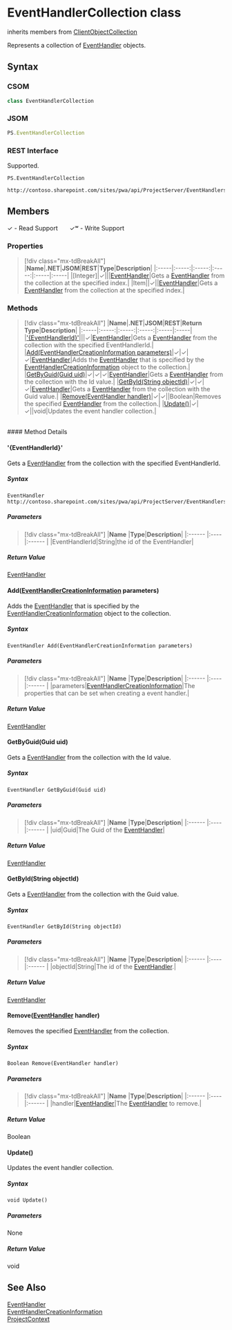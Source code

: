 [comment]: # (Name:EventHandlerCollection)
[comment]: # (Name:Microsoft.ProjectServer.EventHandlerCollection)
[comment]: # (Type:class)
[comment]: # (Status:Verified)

# <a name="name"></a>EventHandlerCollection class

inherits members from [ClientObjectCollection<EventHandler>](https://msdn.microsoft.com/EN-US/library/ee539303)<br/>

<a name="description"></a>Represents a collection of [EventHandler](EventHandler.md) objects.

## <a name="syntax"></a>Syntax

### CSOM

```cs
class EventHandlerCollection 
```
### JSOM

```javascript
PS.EventHandlerCollection
```
### REST Interface

Supported.

```
PS.EventHandlerCollection

http://contoso.sharepoint.com/sites/pwa/api/ProjectServer/EventHandlers
```

## <a name="members"></a>Members


&#x2713; - Read Support &nbsp;&nbsp;&nbsp;&nbsp;&nbsp;&nbsp;&#x2713;&#x02B7; - Write Support

### <a name="properties"></a>Properties
> [!div class="mx-tdBreakAll"]
|**Name**|**.NET**|**JSOM**|**REST**|**Type**|**Description**|
|:-----|:-----:|:-----:|:-----:|:-----|:-----|
|<a name="[Integer]"></a>[Integer]|&#x2713;|||[EventHandler](EventHandler.md)|Gets a [EventHandler](EventHandler.md) from the collection at the specified index.|
|<a name="Item"></a>Item||&#x2713;||[EventHandler](EventHandler.md)|Gets a [EventHandler](EventHandler.md) from the collection at the specified index.|

### <a name="methods"></a>Methods
> [!div class="mx-tdBreakAll"]
|**Name**|**.NET**|**JSOM**|**REST**|**Return Type**|**Description**|
|:-----|:-----:|:-----:|:-----:|:-----|:-----|
|[&#39;{EventHandlerId}&#39;](#&#39;{EventHandlerId}&#39;)|||&#x2713;|[EventHandler](EventHandler.md)|Gets a [EventHandler](EventHandler.md) from the collection with the specified EventHandlerId.|
|[Add(EventHandlerCreationInformation parameters)](#Add_[EventHandlerCreationInformation]_EventHandlerCreationInformation.md__parameters_)|&#x2713;|&#x2713;|&#x2713;|[EventHandler](EventHandler.md)|Adds the [EventHandler](EventHandler.md) that is specified by the [EventHandlerCreationInformation](EventHandlerCreationInformation.md) object to the collection.|
|[GetByGuid(Guid uid)](#GetByGuid_Guid_uid_)|&#x2713;|&#x2713;|&#x2713;|[EventHandler](EventHandler.md)|Gets a [EventHandler](EventHandler.md) from the collection with the Id value.|
|[GetById(String objectId)](#GetById_String_objectId_)|&#x2713;|&#x2713;|&#x2713;|[EventHandler](EventHandler.md)|Gets a [EventHandler](EventHandler.md) from the collection with the Guid value.|
|[Remove(EventHandler handler)](#Remove_[EventHandler]_EventHandler.md__handler_)|&#x2713;|&#x2713;||Boolean|Removes the specified [EventHandler](EventHandler.md) from the collection.|
|[Update()](#Update__)|&#x2713;|&#x2713;||void|Updates the event handler collection.|

<br/>
#### Method Details

#### <a name="&#39;{EventHandlerId}&#39;"></a>&#39;{EventHandlerId}&#39;
 
Gets a [EventHandler](EventHandler.md) from the collection with the specified EventHandlerId.

##### Syntax

```
EventHandler http://contoso.sharepoint.com/sites/pwa/api/ProjectServer/EventHandlers('{EventHandlerId}')
```

##### Parameters
> [!div class="mx-tdBreakAll"]
|**Name** |**Type**|**Description**|
|:------ |:----|:------ |
|EventHandlerId|String|the id of the EventHandler|

##### Return Value

[EventHandler](EventHandler.md)

#### <a name="Add_[EventHandlerCreationInformation]_EventHandlerCreationInformation.md__parameters_"></a>Add([EventHandlerCreationInformation](EventHandlerCreationInformation.md) parameters)
 
Adds the [EventHandler](EventHandler.md) that is specified by the [EventHandlerCreationInformation](EventHandlerCreationInformation.md) object to the collection.

##### Syntax

```
EventHandler Add(EventHandlerCreationInformation parameters)
```

##### Parameters
> [!div class="mx-tdBreakAll"]
|**Name** |**Type**|**Description**|
|:------ |:----|:------ |
|parameters|[EventHandlerCreationInformation](EventHandlerCreationInformation.md)|The properties that can be set when creating a event handler.|

##### Return Value

[EventHandler](EventHandler.md)

#### <a name="GetByGuid_Guid_uid_"></a>GetByGuid(Guid uid)
 
Gets a [EventHandler](EventHandler.md) from the collection with the Id value.

##### Syntax

```
EventHandler GetByGuid(Guid uid)
```

##### Parameters
> [!div class="mx-tdBreakAll"]
|**Name** |**Type**|**Description**|
|:------ |:----|:------ |
|uid|Guid|The Guid of the [EventHandler](EventHandler.md)|

##### Return Value

[EventHandler](EventHandler.md)

#### <a name="GetById_String_objectId_"></a>GetById(String objectId)
 
Gets a [EventHandler](EventHandler.md) from the collection with the Guid value.

##### Syntax

```
EventHandler GetById(String objectId)
```

##### Parameters
> [!div class="mx-tdBreakAll"]
|**Name** |**Type**|**Description**|
|:------ |:----|:------ |
|objectId|String|The id of the [EventHandler](EventHandler.md).|

##### Return Value

[EventHandler](EventHandler.md)

#### <a name="Remove_[EventHandler]_EventHandler.md__handler_"></a>Remove([EventHandler](EventHandler.md) handler)
 
Removes the specified [EventHandler](EventHandler.md) from the collection.

##### Syntax

```
Boolean Remove(EventHandler handler)
```

##### Parameters
> [!div class="mx-tdBreakAll"]
|**Name** |**Type**|**Description**|
|:------ |:----|:------ |
|handler|[EventHandler](EventHandler.md)|The [EventHandler](EventHandler.md) to remove.|

##### Return Value

Boolean

#### <a name="Update__"></a>Update()
 
Updates the event handler collection.

##### Syntax

```
void Update()
```

##### Parameters

None

##### Return Value

void

## <a name="seeAlso"></a>See Also

[EventHandler](EventHandler.md)<br/>
[EventHandlerCreationInformation](EventHandlerCreationInformation.md)<br/>
[ProjectContext](ProjectContext.md)<br/>
